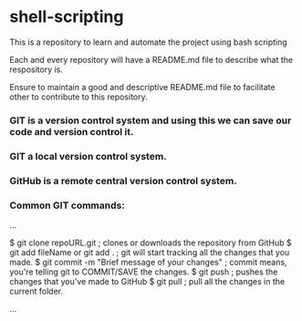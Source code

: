 # shell-scripting
This is a repository to learn and automate the project using bash scripting


Each and every repository will have a README.md file to describe what the respository is.

Ensure to maintain a good and descriptive README.md file to facilitate other to contribute to this repository.

### GIT is a version control system and using this we can save our code and version control it.

### GIT a local version control system.

### GitHub is a remote central version control system.

### Common GIT commands:

...

$ git clone repoURL.git                         ; clones or downloads the repository from GitHub
$ git add fileName or git add .                 ; git will start tracking all the changes that you made.
$ git commit -m "Brief message of your changes" ; commit means, you're telling git to COMMIT/SAVE the changes.
$ git push                                      ; pushes the changes that you've made to GitHub
$ git pull                                      ; pull all the changes in the current folder.

...